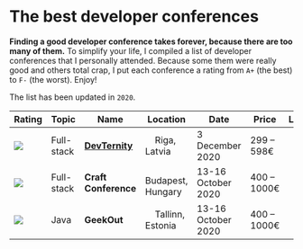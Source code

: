 # The best developer conferences

**Finding a good developer conference takes forever, because there are too many of them.** To simplify your life, I compiled a list of developer conferences that I personally attended. Because some them were really good and others total crap, I put each conference a rating from `A+` (the best) to `F-` (the worst). Enjoy!

The list has been updated in `2020`.



| Rating | Topic | Name        | Location        | Date            | Price      | Link |
| ------- | --- | ----------- | --------------- | --------------- | ---------- | ----- | 
| ![](https://img.shields.io/badge/A+-success)       |  Full-stack | **[DevTernity](https://devternity.com)** | <img src="https://cdnjs.cloudflare.com/ajax/libs/flag-icon-css/3.1.0/flags/1x1/lv.svg" width="13px"/> Riga, Latvia | 3 December 2020 | 299 – 598€ | <a href="https://devternity.com"><img src="https://img.icons8.com/metro/50/000000/external-link.png" width="13px"/></a> | 
| <img src="https://img.icons8.com/windows/32/000000/xbox-a.png"/>      |  Full-stack | **Craft Conference** | <img src="https://cdnjs.cloudflare.com/ajax/libs/flag-icon-css/3.1.0/flags/1x1/hu.svg" width="13px"/> Budapest, Hungary | 13-16 October 2020 | 400 – 1000€ | <a href="https://devternity.com"><img src="https://img.icons8.com/metro/50/000000/external-link.png" width="13px"/></a> |
| <img src="https://img.icons8.com/windows/32/000000/xbox-b.png"/>      | Java | **GeekOut** | <img src="https://cdnjs.cloudflare.com/ajax/libs/flag-icon-css/3.1.0/flags/1x1/ee.svg" width="13px"/> Tallinn, Estonia | 13-16 October 2020 | 400 – 1000€ | <a href="https://devternity.com"><img src="https://img.icons8.com/metro/50/000000/external-link.png" width="13px"/></a> |

